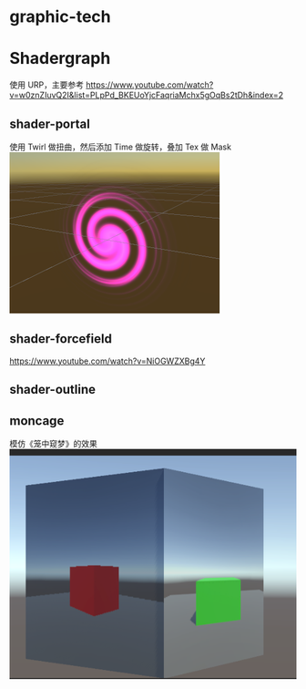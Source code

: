 # graphic-tech

# Shadergraph  
使用 URP，主要参考
https://www.youtube.com/watch?v=w0znZIuvQ2I&list=PLpPd_BKEUoYjcFaqriaMchx5gOqBs2tDh&index=2

## shader-portal  
使用 Twirl 做扭曲，然后添加 Time 做旋转，叠加 Tex 做 Mask
![.](./shader-portal/Preview.png)

## shader-forcefield  
https://www.youtube.com/watch?v=NiOGWZXBg4Y


## shader-outline  

## moncage  
模仿《笼中窥梦》的效果  
![.](./moncage//Preview.png)
